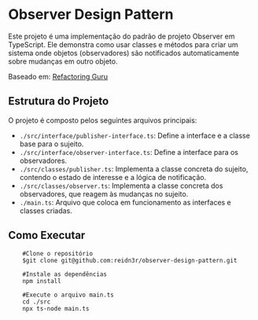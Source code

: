 # Observer Design Pattern
Este projeto é uma implementação do padrão de projeto Observer em TypeScript. Ele demonstra como usar classes e métodos para criar um sistema onde objetos (observadores) são notificados automaticamente sobre mudanças em outro objeto.

Baseado em: <a href="https://refactoring.guru/design-patterns/observer" target="_blank"> Refactoring Guru </a>

## Estrutura do Projeto

O projeto é composto pelos seguintes arquivos principais:

- `./src/interface/publisher-interface.ts`: Define a interface e a classe base para o sujeito.
- `./src/interface/observer-interface.ts`: Define a interface para os observadores.
- `./src/classes/publisher.ts`: Implementa a classe concreta do sujeito, contendo o estado de interesse e a lógica de notificação.
- `./src/classes/observer.ts`: Implementa a classe concreta dos observadores, que reagem às mudanças no sujeito.
- `./main.ts`: Arquivo que coloca em funcionamento as interfaces e classes criadas.

## Como Executar
```
    #Clone o repositório
    $git clone git@github.com:reidn3r/observer-design-pattern.git

    #Instale as dependências
    npm install

    #Execute o arquivo main.ts
    cd ./src
    npx ts-node main.ts
```